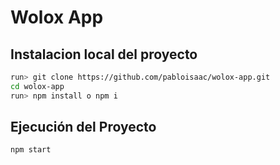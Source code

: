 # Wolox App

## Instalacion local del proyecto

```sh
run> git clone https://github.com/pabloisaac/wolox-app.git
cd wolox-app
run> npm install o npm i
```

## Ejecución del Proyecto

```sh
npm start
```
